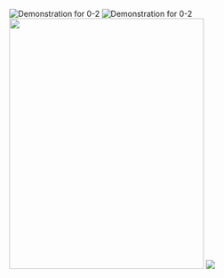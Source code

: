 ![Demonstration for 0-2](https://j.gifs.com/P7o3wy.gif)
![Demonstration for 0-2](https://j.gifs.com/GvO3jK.gif)
<img src=https://j.gifs.com/GvO3jK.gif width="350" height="450"/>
<img src=https://miro.medium.com/max/2030/1*QrEcumVTnMsFOVwZUtKsPg.jpeg />
